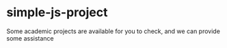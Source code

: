 # simple-js-project
Some academic projects are available for you to check, and we can provide some assistance
